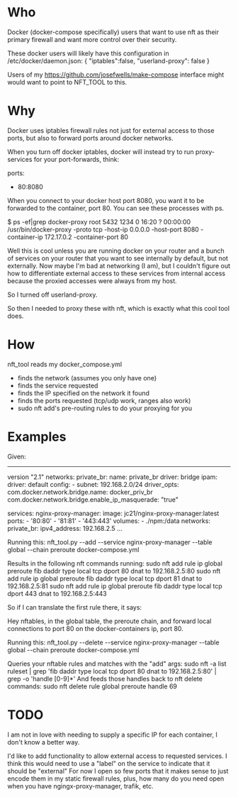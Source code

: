 Who
===
Docker (docker-compose specifically) users that want to use nft as their primary firewall and want more control over their security.

These docker users will likely have this configuration in /etc/docker/daemon.json:
{
    "iptables":false,
    "userland-proxy": false
}

Users of my https://github.com/josefwells/make-compose interface might would want to point to NFT_TOOL to this.


Why
===
Docker uses iptables firewall rules not just for external access to those ports, but also to forward ports around docker networks.

When you turn off docker iptables, docker will instead try to run proxy-services for your port-forwards, think:

ports:
 - 80:8080

When you connect to your docker host port 8080, you want it to be forwarded to the container, port 80.
You can see these processes with ps.

$ ps -ef|grep docker-proxy
root      5432   1234  0 16:20 ?  00:00:00 /usr/bin/docker-proxy -proto tcp -host-ip 0.0.0.0 -host-port 8080 -container-ip 172.17.0.2 -container-port 80

Well this is cool unless you are running docker on your router and a bunch of services on your router that you want to see internally by default, but not externally.
Now maybe I'm bad at networking (I am), but I couldn't figure out how to differentiate external access to these services from internal access because the proxied accesses were always from my host.

So I turned off userland-proxy.

So then I needed to proxy these with nft, which is exactly what this cool tool does.

How
===
nft_tool reads my docker_compose.yml
 - finds the network (assumes you only have one)
 - finds the service requested
 - finds the IP specified on the network it found
 - finds the ports requested (tcp/udp work, ranges also work)
 - sudo nft add's pre-routing rules to do your proxying for you

Examples
========
Given:

 ---
 version "2.1"
 networks:
   private_br:
    name: private_br
    driver: bridge
    ipam:
      driver: default
      config:
        - subnet: 192.168.2.0/24
    driver_opts:
      com.docker.network.bridge.name: docker_priv_br
      com.docker.network.bridge.enable_ip_masquerade: "true"

 services:
   nginx-proxy-manager:
     image: jc21/nginx-proxy-manager:latest
     ports:
       - '80:80'
       - '81:81'
       - '443:443'
     volumes:
      - ./npm:/data
    networks:
      private_br:
        ipv4_address: 192.168.2.5
 ...

Running this:
 nft_tool.py --add --service nginx-proxy-manager --table global --chain preroute docker-compose.yml

Results in the following nft commands running:
 sudo nft add rule ip global preroute fib daddr type local tcp dport 80 dnat to 192.168.2.5:80
 sudo nft add rule ip global preroute fib daddr type local tcp dport 81 dnat to 192.168.2.5:81
 sudo nft add rule ip global preroute fib daddr type local tcp dport 443 dnat to 192.168.2.5:443

So if I can translate the first rule there, it says:

Hey nftables, in the global table, the preroute chain, and forward local connections to port 80 on the docker-containers ip, port 80.


Running this:
 nft_tool.py --delete --service nginx-proxy-manager --table global --chain preroute docker-compose.yml

Queries your nftable rules and matches with the "add" args:
 sudo nft -a list ruleset | grep 'fib daddr type local tcp dport 80 dnat to 192.168.2.5:80' | grep -o 'handle [0-9]*'
And feeds those handles back to nft delete commands:
 sudo nft delete rule global preroute handle 69

TODO
====
I am not in love with needing to supply a specific IP for each container, I don't know a better way.

I'd like to add functionality to allow external access to requested services.
I think this would need to use a "label" on the service to indicate that it should be "external"
For now I open so few ports that it makes sense to just encode them in my static firewall rules, plus, how many do you need open when you have ngingx-proxy-manager, trafik, etc.


